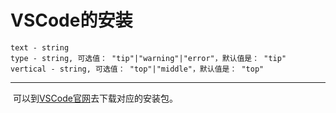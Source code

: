 # VSCode的安装 <Badge text="beta" type="warning"/> <Badge text="beta" type="tip"/> <Badge text="beta" type="error"/> <Badge text="beta" type="tip" vertical="top"/> <Badge text="beta" type="tip" vertical="middle"/>
```
text - string
type - string, 可选值： "tip"|"warning"|"error"，默认值是： "tip"
vertical - string, 可选值： "top"|"middle"，默认值是： "top"
```
---

​		可以到[VSCode官网](https://code.visualstudio.com/)去下载对应的安装包。

<br/><br/>
<Valine></Valine>
